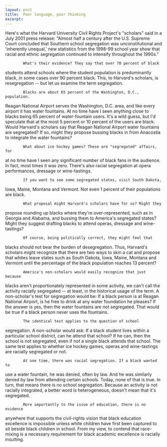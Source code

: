 ```yaml
---
layout: post
title:  Poor language, poor thinking
excerpt:
---
```












  Here's what the Harvard University Civil Rights Project's
"scholars" said in a July 2001 press release: "Almost half a century after
the U.S. Supreme Court concluded that Southern school segregation was
unconstitutional and 'inherently unequal,' new statistics from the 1998-99
school year show that racial and ethnic segregation continued to intensify
throughout the 1990s."

            What's their evidence? They say that over 70 percent of black
students attend schools where the student population is predominantly black,
in some cases over 90 percent black. This, to Harvard's scholars, is
resegregation -- but let us examine the term segregation.

            Blacks are about 65 percent of the Washington, D.C., population.
Reagan National Airport serves the Washington, D.C. area, and like every
airport it has water fountains. At no time have I seen anything close to
blacks being 65 percent of water-fountain users. It's a wild guess, but I'd
speculate that at the most 5 percent or 10 percent of the users are black.
Would Harvard's scholars say that Reagan National Airport water fountains
are segregated? If so, might they propose bussing blacks in from Anacostia
to integrate the water fountains?

            What about ice hockey games? These are "segregated" affairs, for
at no time have I seen any significant number of black fans in the audience.
In fact, most times it was zero. There's also racial segregation at opera
performances, dressage or wine-tastings.

            If you want to see some segregated states, visit South Dakota,
Iowa, Maine, Montana and Vermont. Not even 1 percent of their populations
are black.

            What proposal might Harvard's scholars have for us? Might they
propose rounding up blacks where they're over-represented, such as in
Georgia and Alabama, and bussing them to America's segregated states? Might
they suggest drafting blacks to attend operas, dressage and wine-tastings?

            Of course, being politically correct, they might feel that
blacks should not bear the burden of desegregation. Thus, Harvard's scholars
might recognize that there are two ways to skin a cat and propose that
whites leave states such as South Dakota, Iowa, Maine, Montana and Vermont
until the percentage of the black population reaches 13 percent?

            America's non-scholars would easily recognize that just because
blacks aren't proportionately represented in some activity, we can't call
the activity racially segregated -- at least, in the historical usage of the
term. A non-scholar's test for segregation would be: If a black person is at
Reagan National Airport, is he free to drink at any water foundation he
pleases? If the answer is yes, then the water fountains are not segregated.
That would be true if a black person never uses the fountains.

            The identical test applies to the question of school
segregation. A non-scholar would ask: If a black student lives within a
particular school district, can he attend that school? If he can, then the
school is not segregated, even if not a single black attends that school.
The same test applies to whether ice hockey games, operas and wine-tastings
are racially segregated or not.

            At one time, there was racial segregation. If a black wanted to
use a water fountain, he was denied, often by law. And he was similarly
denied by law from attending certain schools. Today, none of that is true.
In turn, that means there is no school segregation. Because an activity is
not racially integrated, a better word is heterogeneous, doesn't mean that
it's segregated.

            More importantly to the issue of education, there is no evidence
anywhere that supports the civil-rights vision that black education
excellence is impossible unless white children have first been captured to
sit beside black children in school. From my view, to contend that
race-mixing is a necessary requirement for black academic excellence is
racially insulting.



